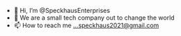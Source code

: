 - 👋 Hi, I’m @SpeckhausEnterprises
- 👀 We are a small tech company out to change the world
- 📫 How to reach me ...speckhaus2021@gmail.com

<!---
SpeckhausEnterprises/SpeckhausEnterprises is a ✨ special ✨ repository because its `README.md` (this file) appears on your GitHub profile.
You can click the Preview link to take a look at your changes.
--->
